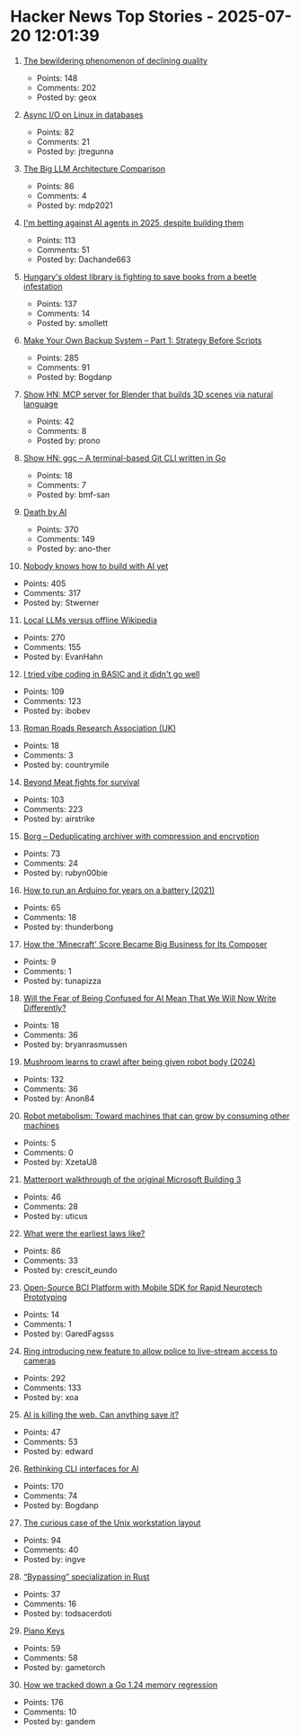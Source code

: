 # Hacker News Top Stories - 2025-07-20 12:01:39

1. [The bewildering phenomenon of declining quality](https://english.elpais.com/culture/2025-07-20/the-bewildering-phenomenon-of-declining-quality.html)
   - Points: 148
   - Comments: 202
   - Posted by: geox

2. [Async I/O on Linux in databases](https://blog.canoozie.net/async-i-o-on-linux-and-durability/)
   - Points: 82
   - Comments: 21
   - Posted by: jtregunna

3. [The Big LLM Architecture Comparison](https://magazine.sebastianraschka.com/p/the-big-llm-architecture-comparison)
   - Points: 86
   - Comments: 4
   - Posted by: mdp2021

4. [I'm betting against AI agents in 2025, despite building them](https://utkarshkanwat.com/writing/betting-against-agents/)
   - Points: 113
   - Comments: 51
   - Posted by: Dachande663

5. [Hungary's oldest library is fighting to save books from a beetle infestation](https://www.npr.org/2025/07/14/nx-s1-5467062/hungary-library-books-beetles)
   - Points: 137
   - Comments: 14
   - Posted by: smollett

6. [Make Your Own Backup System – Part 1: Strategy Before Scripts](https://it-notes.dragas.net/2025/07/18/make-your-own-backup-system-part-1-strategy-before-scripts/)
   - Points: 285
   - Comments: 91
   - Posted by: Bogdanp

7. [Show HN: MCP server for Blender that builds 3D scenes via natural language](https://blender-mcp-psi.vercel.app/)
   - Points: 42
   - Comments: 8
   - Posted by: prono

8. [Show HN: ggc – A terminal-based Git CLI written in Go](https://github.com/bmf-san/ggc)
   - Points: 18
   - Comments: 7
   - Posted by: bmf-san

9. [Death by AI](https://davebarry.substack.com/p/death-by-ai)
   - Points: 370
   - Comments: 149
   - Posted by: ano-ther

10. [Nobody knows how to build with AI yet](https://worksonmymachine.substack.com/p/nobody-knows-how-to-build-with-ai)
   - Points: 405
   - Comments: 317
   - Posted by: Stwerner

11. [Local LLMs versus offline Wikipedia](https://evanhahn.com/local-llms-versus-offline-wikipedia/)
   - Points: 270
   - Comments: 155
   - Posted by: EvanHahn

12. [I tried vibe coding in BASIC and it didn't go well](https://www.goto10retro.com/p/vibe-coding-in-basic)
   - Points: 109
   - Comments: 123
   - Posted by: ibobev

13. [Roman Roads Research Association (UK)](https://www.romanroads.org/index.html)
   - Points: 18
   - Comments: 3
   - Posted by: countrymile

14. [Beyond Meat fights for survival](https://foodinstitute.com/focus/beyond-meat-fights-for-survival/)
   - Points: 103
   - Comments: 223
   - Posted by: airstrike

15. [Borg – Deduplicating archiver with compression and encryption](https://www.borgbackup.org/)
   - Points: 73
   - Comments: 24
   - Posted by: rubyn00bie

16. [How to run an Arduino for years on a battery (2021)](https://makecademy.com/arduino-battery)
   - Points: 65
   - Comments: 18
   - Posted by: thunderbong

17. [How the 'Minecraft' Score Became Big Business for Its Composer](https://www.billboard.com/pro/how-minecraft-score-became-big-business-for-composer/)
   - Points: 9
   - Comments: 1
   - Posted by: tunapizza

18. [Will the Fear of Being Confused for AI Mean That We Will Now Write Differently?](https://3quarksdaily.com/3quarksdaily/2025/06/will-the-fear-of-being-confused-for-ai-mean-that-we-will-now-write-differently.html)
   - Points: 18
   - Comments: 36
   - Posted by: bryanrasmussen

19. [Mushroom learns to crawl after being given robot body (2024)](https://www.the-independent.com/tech/robot-mushroom-biohybrid-robotics-cornell-b2610411.html)
   - Points: 132
   - Comments: 36
   - Posted by: Anon84

20. [Robot metabolism: Toward machines that can grow by consuming other machines](https://www.science.org/doi/10.1126/sciadv.adu6897)
   - Points: 5
   - Comments: 0
   - Posted by: XzetaU8

21. [Matterport walkthrough of the original Microsoft Building 3](https://my.matterport.com/show/?m=SZSV6vjcf4L)
   - Points: 46
   - Comments: 28
   - Posted by: uticus

22. [What were the earliest laws like?](https://worldhistory.substack.com/p/what-were-the-earliest-laws-really)
   - Points: 86
   - Comments: 33
   - Posted by: crescit_eundo

23. [Open-Source BCI Platform with Mobile SDK for Rapid Neurotech Prototyping](https://www.preprints.org/manuscript/202507.1198/v1)
   - Points: 14
   - Comments: 1
   - Posted by: GaredFagsss

24. [Ring introducing new feature to allow police to live-stream access to cameras](https://www.eff.org/deeplinks/2025/07/amazon-ring-cashes-techno-authoritarianism-and-mass-surveillance)
   - Points: 292
   - Comments: 133
   - Posted by: xoa

25. [AI is killing the web. Can anything save it?](https://www.economist.com/business/2025/07/14/ai-is-killing-the-web-can-anything-save-it)
   - Points: 47
   - Comments: 53
   - Posted by: edward

26. [Rethinking CLI interfaces for AI](https://www.notcheckmark.com/2025/07/rethinking-cli-interfaces-for-ai/)
   - Points: 170
   - Comments: 74
   - Posted by: Bogdanp

27. [The curious case of the Unix workstation layout](https://thejpster.org.uk/blog/blog-2025-07-19/)
   - Points: 94
   - Comments: 40
   - Posted by: ingve

28. [“Bypassing” specialization in Rust](https://oakchris1955.eu/posts/bypassing_specialization/)
   - Points: 37
   - Comments: 16
   - Posted by: todsacerdoti

29. [Piano Keys](https://www.mathpages.com/home/kmath043.htm)
   - Points: 59
   - Comments: 58
   - Posted by: gametorch

30. [How we tracked down a Go 1.24 memory regression](https://www.datadoghq.com/blog/engineering/go-memory-regression/)
   - Points: 176
   - Comments: 10
   - Posted by: gandem

